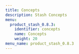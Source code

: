 ```yaml
---
title: Concepts
description: Stash Concepts
menu:
  product_stash_0.8.3:
    identifier: concepts
    name: Concepts
    weight: 20
menu_name: product_stash_0.8.3
---
```

